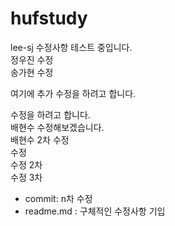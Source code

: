 # hufstudy
lee-sj 수정사항 테스트 중입니다.   
정우진 수정  
송가현 수정  



여기에 추가 수정을 하려고 합니다.


수정을 하려고 합니다.   
배현수 수정해보겠습니다.  
배현수 2차 수정  
수정  
수정 2차  
수정 3차  
- commit: n차 수정
- readme.md : 구체적인 수정사항 기입
